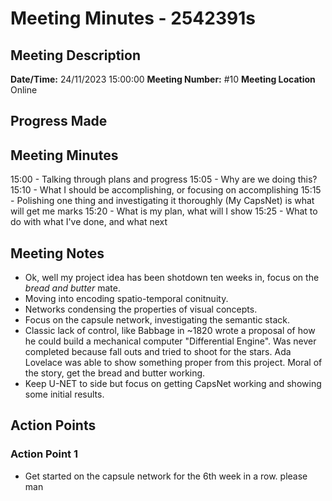 # Meeting Minutes - 2542391s

## Meeting Description

**Date/Time:** 24/11/2023 15:00:00
**Meeting Number:** \#10
**Meeting Location** Online

## Progress Made

## Meeting Minutes

15:00 - Talking through plans and progress
15:05 - Why are we doing this?
15:10 - What I should be accomplishing, or focusing on accomplishing
15:15 - Polishing one thing and investigating it thoroughly (My CapsNet) is what will get me marks
15:20 - What is my plan, what will I show
15:25 - What to do with what I've done, and what next

## Meeting Notes

* Ok, well my project idea has been shotdown ten weeks in, focus on the *bread and butter* mate.
* Moving into encoding spatio-temporal conitnuity.
* Networks condensing the properties of visual concepts.
* Focus on the capsule network, investigating the semantic stack.
* Classic lack of control, like Babbage in ~1820 wrote a proposal of how he could build a mechanical computer "Differential Engine". Was never completed because fall outs and tried to shoot for the stars. Ada Lovelace was able to show something proper from this project. Moral of the story, get the bread and butter working.
* Keep U-NET to side but focus on getting CapsNet working and showing some initial results.

## Action Points

### Action Point 1

* Get started on the capsule network for the 6th week in a row. please man
